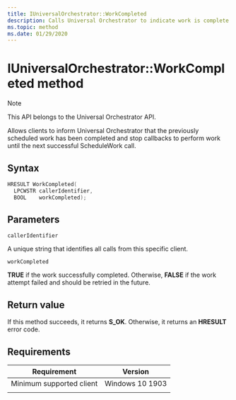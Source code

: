 ```yaml
---
title: IUniversalOrchestrator::WorkCompleted
description: Calls Universal Orchestrator to indicate work is complete
ms.topic: method
ms.date: 01/29/2020
---
```


# IUniversalOrchestrator::WorkCompleted method

> [!NOTE] 
> This API belongs to the Universal Orchestrator API.

Allows clients to inform Universal Orchestrator that the previously scheduled work has been completed and stop callbacks to perform work until the next successful ScheduleWork call.

## Syntax

```C++
HRESULT WorkCompleted(
  LPCWSTR callerIdentifier,
  BOOL    workCompleted);
```

## Parameters

`callerIdentifier`

A unique string that identifies all calls from this specific client.

`workCompleted`

**TRUE** if the work successfully completed. Otherwise, **FALSE** if the work attempt failed and should be retried in the future. 

## Return value
If this method succeeds, it returns **S_OK**.  Otherwise, it returns an **HRESULT** error code.

## Requirements

| Requirement | Version |
|---|---|
| Minimum supported client | Windows 10 1903 |
|   |   |



 

 



